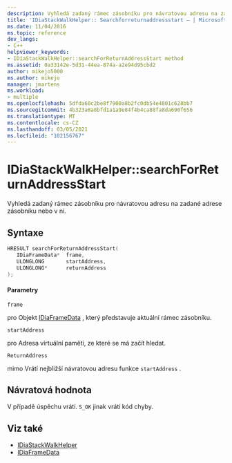 ```yaml
---
description: Vyhledá zadaný rámec zásobníku pro návratovou adresu na zadané adrese zásobníku nebo v ní.
title: 'IDiaStackWalkHelper:: Searchforreturnaddressstart – | Microsoft Docs'
ms.date: 11/04/2016
ms.topic: reference
dev_langs:
- C++
helpviewer_keywords:
- IDiaStackWalkHelper::searchForReturnAddressStart method
ms.assetid: 0a33142e-5d31-44ea-874a-a2e94d95cbd2
author: mikejo5000
ms.author: mikejo
manager: jmartens
ms.workload:
- multiple
ms.openlocfilehash: 5dfda60c2be8f7900a8b2fc0db54e4801c628bb7
ms.sourcegitcommit: 4b323a8a8bfd1a1a9e84f4b4ca88fa8da690f656
ms.translationtype: MT
ms.contentlocale: cs-CZ
ms.lasthandoff: 03/05/2021
ms.locfileid: "102156767"
---
```

# <a name="idiastackwalkhelpersearchforreturnaddressstart"></a>IDiaStackWalkHelper::searchForReturnAddressStart
Vyhledá zadaný rámec zásobníku pro návratovou adresu na zadané adrese zásobníku nebo v ní.

## <a name="syntax"></a>Syntaxe

```C++
HRESULT searchForReturnAddressStart( 
   IDiaFrameData*  frame,
   ULONGLONG       startAddress,
   ULONGLONG*      returnAddress
);
```

#### <a name="parameters"></a>Parametry
 `frame`

pro Objekt [IDiaFrameData](../../debugger/debug-interface-access/idiaframedata.md) , který představuje aktuální rámec zásobníku.

 `startAddress`

pro Adresa virtuální paměti, ze které se má začít hledat.

 `ReturnAddress`

mimo Vrátí nejbližší návratovou adresu funkce `startAddress` .

## <a name="return-value"></a>Návratová hodnota
 V případě úspěchu vrátí. `S_OK` jinak vrátí kód chyby.

## <a name="see-also"></a>Viz také
- [IDiaStackWalkHelper](../../debugger/debug-interface-access/idiastackwalkhelper.md)
- [IDiaFrameData](../../debugger/debug-interface-access/idiaframedata.md)
